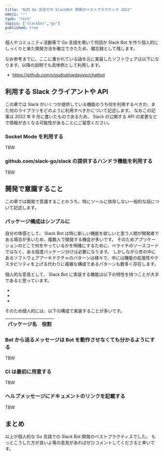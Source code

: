 ```yaml
---
title: "私的 Go 言語での SlackBot 開発のベストプラクティス 2022"
emoji: "⚡️"
type: "tech"
topics: ["slackbot","go"]
published: true
---
```


個人やコミュニティ活動等で Go 言語を用いて何回か Slack Bot を作り個人的にしっくりと来た開発方法を確立できたため、備忘録として残します。

なお参考までに、ここに書かれている話を元に実装したソフトウェアは以下になります。以降の説明でも具体例として利用します。

* https://github.com/cloudnativedaysjp/chatbot

## 利用する Slack クライアントや API

この章では Slack がいくつか提供している機能のうち何を利用するべきか、また何のライブラリをどのように利用すべきかについて記述します。
なおこの記事は 2022 年 9 月に書いたものであるため、 Slack の公開する API の変更などで情報が古くなる可能性があることにご留意ください。

### Socket Mode を利用する

TBW

### github.com/slack-go/slack の提供するハンドラ機能を利用する

TBW

## 開発で意識すること

この章では開発で意識することのうち、特にツールに依存しない一般的な話について記述します。

### パッケージ構成はシンプルに

自分の体感として、 Slack Bot は特に新しい機能を欲しいと思う人間が開発者である場合が多いため、複数人で開発する機会が多いです。
そのためアプリケーションのどこで何をやっているかを明確にするために、ペライチのソースコードではなく、ある程度パッケージ分けは必要になります。
しかしながら世の中にあるソフトウェアアーキテクチャのパターンは様々で、中には機能の拡張性やテスタビリティを上げる代わりに複雑な構成であるパターンも数多く存在します。

個人的な意見として、 Slack Bot に実装する機能は以下の特性を持つことが大半であると思っています。

* 
* 
* 

そのため個人的には、以下の構成で実装することが多いです。

|パッケージ名|役割|
|:-:|:-:|


### Bot から送るメッセージは Bot を動作させなくても分かるようにする

TBW

### CI は最初に用意する

TBW

### ヘルプメッセージにドキュメントのリンクを記載する

TBW

## まとめ

以上が個人的な Go 言語での Slack Bot 開発のベストプラクティスでした。
もっとこうした方が良いよ等の意見があればぜひコメントしてくださると幸いです。
